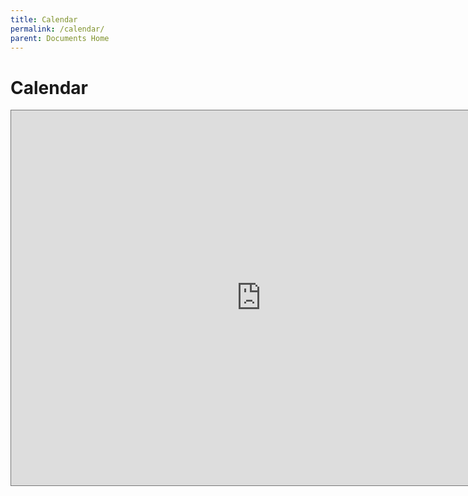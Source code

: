 ```yaml
---
title: Calendar
permalink: /calendar/
parent: Documents Home
---
```


# Calendar

<iframe src="https://calendar.google.com/calendar/embed?height=600&amp;wkst=1&amp;bgcolor=%23ffffff&amp;ctz=America%2FNew_York&amp;src=Yml6b3BzQG9iYWRhLmlv&amp;color=%23039BE5" style="border:solid 1px #777" width="800" height="600" frameborder="0" scrolling="no"></iframe>

